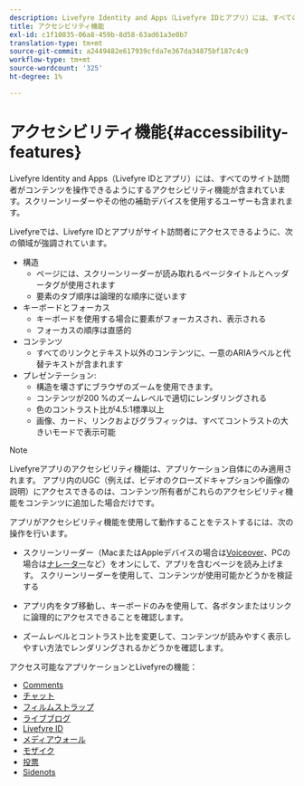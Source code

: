 ```yaml
---
description: Livefyre Identity and Apps（Livefyre IDとアプリ）には、すべてのサイト訪問者がコンテンツを操作できるようにするアクセシビリティ機能が含まれています。スクリーンリーダーやその他の補助デバイスを使用するユーザーも含まれます。
title: アクセシビリティ機能
exl-id: c1f10835-06a8-459b-8d58-63ad61a3e0b7
translation-type: tm+mt
source-git-commit: a2449482e617939cfda7e367da34875bf187c4c9
workflow-type: tm+mt
source-wordcount: '325'
ht-degree: 1%

---
```


# アクセシビリティ機能{#accessibility-features}

Livefyre Identity and Apps（Livefyre IDとアプリ）には、すべてのサイト訪問者がコンテンツを操作できるようにするアクセシビリティ機能が含まれています。スクリーンリーダーやその他の補助デバイスを使用するユーザーも含まれます。

Livefyreでは、Livefyre IDとアプリがサイト訪問者にアクセスできるように、次の領域が強調されています。

* 構造
   * ページには、スクリーンリーダーが読み取れるページタイトルとヘッダータグが使用されます
   * 要素のタブ順序は論理的な順序に従います
* キーボードとフォーカス
   * キーボードを使用する場合に要素がフォーカスされ、表示される
   * フォーカスの順序は直感的
* コンテンツ
   * すべてのリンクとテキスト以外のコンテンツに、一意のARIAラベルと代替テキストが含まれます
* プレゼンテーション:
   * 構造を壊さずにブラウザのズームを使用できます。
   * コンテンツが200 %のズームレベルで適切にレンダリングされる
   * 色のコントラスト比が4.5:1標準以上
   * 画像、カード、リンクおよびグラフィックは、すべてコントラストの大きいモードで表示可能

>[!NOTE]
>
>Livefyreアプリのアクセシビリティ機能は、アプリケーション自体にのみ適用されます。 アプリ内のUGC（例えば、ビデオのクローズドキャプションや画像の説明）にアクセスできるのは、コンテンツ所有者がこれらのアクセシビリティ機能をコンテンツに追加した場合だけです。

アプリがアクセシビリティ機能を使用して動作することをテストするには、次の操作を行います。

* スクリーンリーダー（MacまたはAppleデバイスの場合は[Voiceover](https://www.apple.com/accessibility/mac/vision/)、PCの場合は[ナレーター](https://www.microsoft.com/en-us/accessibility/windows)など）をオンにして、アプリを含むページを読み上げます。 スクリーンリーダーを使用して、コンテンツが使用可能かどうかを検証する

* アプリ内をタブ移動し、キーボードのみを使用して、各ボタンまたはリンクに論理的にアクセスできることを確認します。
* ズームレベルとコントラスト比を変更して、コンテンツが読みやすく表示しやすい方法でレンダリングされるかどうかを確認します。

アクセス可能なアプリケーションとLivefyreの機能：

* [Comments](/help/using/c-about-apps/c-comments/c-comments.md)
* [チャット](../c-about-apps/c-chat-app/c-chat-app.md#c_chat_app)
* [フィルムストラップ](../c-about-apps/c-filmstrip-app/c-filmstrip-app.md#concept_jpc_n2j_jbb)
* [ライブブログ](../c-about-apps/c-liveblog-app/c-liveblog-app.md#c_liveblog_app)
* [Livefyre ID](/help/implementation/t-about-identity-integration/t-about-identity-integration.md)
* [メディアウォール](../c-about-apps/c-media-wall-app/c-media-wall-app.md#c_media_wall_app)
* [モザイク](../c-about-apps/c-mosaic-app/c-mosaic-app.md#c_mosaic_app)
* [投票](../c-about-apps/c-polls-app/c-polls-app.md#c_polls_app)
* [Sidenots](../c-about-apps/c-sidenotes-app/c-sidenotes-app.md#c_sidenotes_app)
